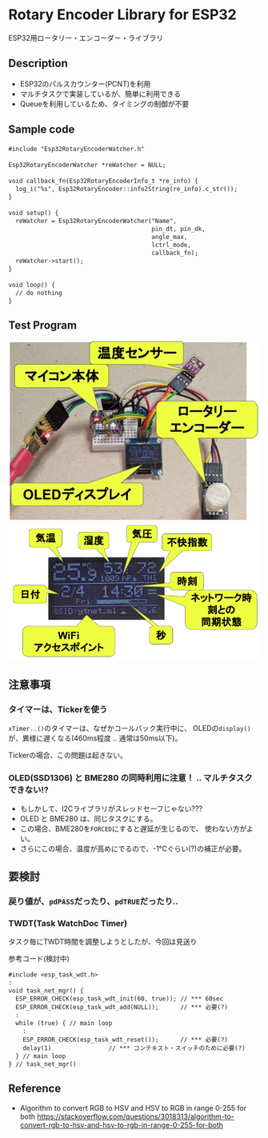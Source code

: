 # Rotary Encoder Library for ESP32
ESP32用ロータリー・エンコーダー・ライブラリ

## Description

* ESP32のパルスカウンター(PCNT)を利用
* マルチタスクで実装しているが、簡単に利用できる
* Queueを利用しているため、タイミングの制御が不要

## Sample code

```
#include "Esp32RotaryEncoderWatcher.h"

Esp32RotaryEncoderWatcher *reWatcher = NULL;

void callback_fn(Esp32RotaryEncoderInfo_t *re_info) {
  log_i("%s", Esp32RotaryEncoder::info2String(re_info).c_str());
}

void setup() {
  reWatcher = Esp32RotaryEncoderWatcher("Name",
                                        pin_dt, pin_dk,
                                        angle_max,
                                        lctrl_mode,
                                        callback_fn);
  reWatcher->start();
}

void loop() {
  // do nothing
}
```

## Test Program

![](docs/test-photo1.jpg)
![](docs/test-photo2.png)



## 注意事項

### タイマーは、Tickerを使う

``xTimer..()``のタイマーは、なぜかコールバック実行中に、
OLEDの``display()``が、異様に遅くなる(460ms程度 .. 通常は50ms以下)。

Tickerの場合、この問題は起きない。

### OLED(SSD1306) と BME280 の同時利用に注意！ .. マルチタスクできない!?

* もしかして、I2Cライブラリがスレッドセーフじゃない???
* OLED と BME280 は、同じタスクにする。
* この場合、BME280を``FORCED``にすると遅延が生じるので、
  使わない方がよい。
* さらにこの場合、温度が高めにでるので、-1℃ぐらい(?)の補正が必要。

## 要検討

### 戻り値が、``pdPASS``だったり、``pdTRUE``だったり..


### TWDT(Task WatchDoc Timer)

タスク毎にTWDT時間を調整しようとしたが、今回は見送り

参考コード(検討中)
```
#include <esp_task_wdt.h>
:
void task_net_mgr() {
  ESP_ERROR_CHECK(esp_task_wdt_init(60, true)); // *** 60sec
  ESP_ERROR_CHECK(esp_task_wdt_add(NULL));      // *** 必要(?)
  :
  while (true) { // main loop
    :
    ESP_ERROR_CHECK(esp_task_wdt_reset());      // *** 必要(?)
    delay(1)                // *** コンテキスト・スイッチのために必要(?)
  } // main loop
} // task_net_mgr()
```

## Reference

* Algorithm to convert RGB to HSV and HSV to RGB in range 0-255 for both
https://stackoverflow.com/questions/3018313/algorithm-to-convert-rgb-to-hsv-and-hsv-to-rgb-in-range-0-255-for-both
